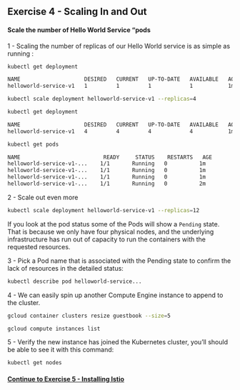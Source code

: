 ## Exercise 4 - Scaling In and Out

#### Scale the number of Hello World Service “pods

1 - Scaling the number of replicas of our Hello World service is as simple as running :

```sh
kubectl get deployment

NAME                    DESIRED   CURRENT   UP-TO-DATE   AVAILABLE   AGE
helloworld-service-v1   1         1         1            1           1m
```

```sh
kubectl scale deployment helloworld-service-v1 --replicas=4
```

```sh
kubectl get deployment

NAME                    DESIRED   CURRENT   UP-TO-DATE   AVAILABLE   AGE
helloworld-service-v1   4         4         4            4           1m
```

```sh
kubectl get pods

NAME                          READY     STATUS    RESTARTS   AGE
helloworld-service-v1-...    1/1       Running   0          1m
helloworld-service-v1-...    1/1       Running   0          1m
helloworld-service-v1-...    1/1       Running   0          1m
helloworld-service-v1-...    1/1       Running   0          2m
```

2 - Scale out even more

```sh
kubectl scale deployment helloworld-service-v1 --replicas=12
```

If you look at the pod status some of the Pods will show a `Pending` state.  That is because we only have four physical nodes, and the underlying infrastructure has run out of capacity to run the containers with the requested resources.

3 - Pick a Pod name that is associated with the Pending state to confirm the lack of resources in the detailed status:

```sh
kubectl describe pod helloworld-service...
```

4 - We can easily spin up another Compute Engine instance to append to the cluster.

```sh
gcloud container clusters resize guestbook --size=5
```
```sh
gcloud compute instances list
```

5 - Verify the new instance has joined the Kubernetes cluster, you’ll should be able to see it with this command:

```sh
kubectl get nodes
```

#### [Continue to Exercise 5 - Installing Istio](../exercise-5/README.md)
